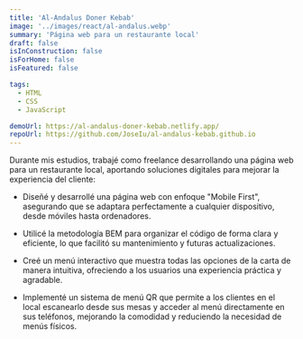 ```yaml
---
title: 'Al-Andalus Doner Kebab'
image: '../images/react/al-andalus.webp'
summary: 'Página web para un restaurante local'
draft: false
isInConstruction: false
isForHome: false
isFeatured: false

tags:
  - HTML
  - CSS
  - JavaScript

demoUrl: https://al-andalus-doner-kebab.netlify.app/
repoUrl: https://github.com/JoseIu/al-andalus-kebab.github.io
---
```


Durante mis estudios, trabajé como freelance desarrollando una página web para un restaurante local, aportando soluciones digitales para mejorar la experiencia del cliente:

- Diseñé y desarrollé una página web con enfoque "Mobile First", asegurando que se adaptara perfectamente a cualquier dispositivo, desde móviles hasta ordenadores.

- Utilicé la metodología BEM para organizar el código de forma clara y eficiente, lo que facilitó su mantenimiento y futuras actualizaciones.

- Creé un menú interactivo que muestra todas las opciones de la carta de manera intuitiva, ofreciendo a los usuarios una experiencia práctica y agradable.

- Implementé un sistema de menú QR que permite a los clientes en el local escanearlo desde sus mesas y acceder al menú directamente en sus teléfonos, mejorando la comodidad y reduciendo la necesidad de menús físicos.
